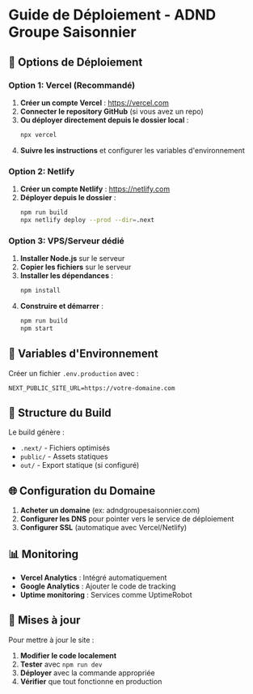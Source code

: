 # Guide de Déploiement - ADND Groupe Saisonnier

## 🚀 Options de Déploiement

### Option 1: Vercel (Recommandé)
1. **Créer un compte Vercel** : https://vercel.com
2. **Connecter le repository GitHub** (si vous avez un repo)
3. **Ou déployer directement depuis le dossier local** :
   ```bash
   npx vercel
   ```
4. **Suivre les instructions** et configurer les variables d'environnement

### Option 2: Netlify
1. **Créer un compte Netlify** : https://netlify.com
2. **Déployer depuis le dossier** :
   ```bash
   npm run build
   npx netlify deploy --prod --dir=.next
   ```

### Option 3: VPS/Serveur dédié
1. **Installer Node.js** sur le serveur
2. **Copier les fichiers** sur le serveur
3. **Installer les dépendances** :
   ```bash
   npm install
   ```
4. **Construire et démarrer** :
   ```bash
   npm run build
   npm start
   ```

## 🔧 Variables d'Environnement

Créer un fichier `.env.production` avec :
```
NEXT_PUBLIC_SITE_URL=https://votre-domaine.com
```

## 📁 Structure du Build

Le build génère :
- `.next/` - Fichiers optimisés
- `public/` - Assets statiques
- `out/` - Export statique (si configuré)

## 🌐 Configuration du Domaine

1. **Acheter un domaine** (ex: adndgroupesaisonnier.com)
2. **Configurer les DNS** pour pointer vers le service de déploiement
3. **Configurer SSL** (automatique avec Vercel/Netlify)

## 📊 Monitoring

- **Vercel Analytics** : Intégré automatiquement
- **Google Analytics** : Ajouter le code de tracking
- **Uptime monitoring** : Services comme UptimeRobot

## 🔄 Mises à jour

Pour mettre à jour le site :
1. **Modifier le code localement**
2. **Tester** avec `npm run dev`
3. **Déployer** avec la commande appropriée
4. **Vérifier** que tout fonctionne en production
